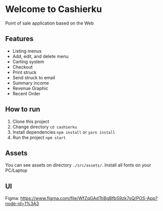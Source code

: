 # Welcome to Cashierku
<p>Point of sale application based on the Web</p>

## Features
- Listing menus
- Add, edit, and delete menu
- Carting system
- Checkout
- Print struck
- Send struck to email
- Summary income
- Revenue Graphic
- Recent Order

## How to run
1. Clone this project
2. Change directory ```cd cashierku```
3. Install dependencies ```npm install``` or ```yarn install```
4. Run the project ```npm start```

## Assets
You can see assets on directory ```./src/assets/```. Install all fonts on your PC/Laptop

## UI
Figma: https://www.figma.com/file/WfZqGAdTtiBgBfbS9zk7sQ/POS-App?node-id=1%3A3